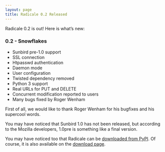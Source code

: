```yaml
---
layout: page
title: Radicale 0.2 Released
---
```


Radicale 0.2 is out! Here is what’s new:

### 0.2 - Snowflakes

* Sunbird pre-1.0 support
* SSL connection
* Htpasswd authentication
* Daemon mode
* User configuration
* Twisted dependency removed
* Python 3 support
* Real URLs for PUT and DELETE
* Concurrent modification reported to users
* Many bugs fixed by Roger Wenham

First of all, we would like to thank Roger Wenham for his bugfixes and his
supercool words.

You may have noticed that Sunbird 1.0 has not been released, but according to
the Mozilla developers, 1.0pre is something like a final version.

You may have noticed too that Radicale can be
[downloaded from PyPI](http://pypi.python.org/pypi/Radicale/0.2). Of course, it
is also available on the [download page](/download/).
